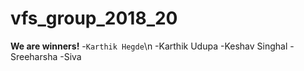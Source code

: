 # vfs_group_2018_20
**We are winners!**
-`Karthik Hegde`\n
-Karthik Udupa
-Keshav Singhal
-Sreeharsha
-Siva
